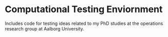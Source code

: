 # Computational Testing Enviornment
Includes code for testing ideas related to my PhD studies at the operations research group at Aalborg University.